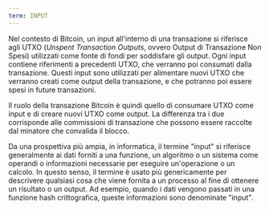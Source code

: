 ```yaml
---
term: INPUT
---
```


Nel contesto di Bitcoin, un input all'interno di una transazione si riferisce agli UTXO (*Unspent Transaction Outputs*, ovvero Output di Transazione Non Spesi) utilizzati come fonte di fondi per soddisfare gli output. Ogni input contiene riferimenti a precedenti UTXO, che verranno poi consumati dalla transazione. Questi input sono utilizzati per alimentare nuovi UTXO che verranno creati come output della transazione, e che potranno poi essere spesi in future transazioni.

Il ruolo della transazione Bitcoin è quindi quello di consumare UTXO come input e di creare nuovi UTXO come output. La differenza tra i due corrisponde alle commissioni di transazione che possono essere raccolte dal minatore che convalida il blocco.

Da una prospettiva più ampia, in informatica, il termine "input" si riferisce generalmente ai dati forniti a una funzione, un algoritmo o un sistema come operandi o informazioni necessarie per eseguire un'operazione o un calcolo. In questo senso, il termine è usato più genericamente per descrivere qualsiasi cosa che viene fornita a un processo al fine di ottenere un risultato o un output. Ad esempio, quando i dati vengono passati in una funzione hash crittografica, queste informazioni sono denominate "input".